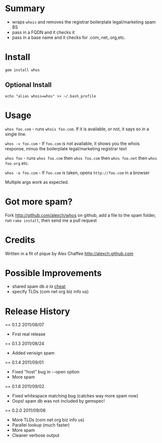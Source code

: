 # Summary

* wraps `whois` and removes the registrar boilerplate legal/marketing spam BS
* pass in a FQDN and it checks it
* pass in a base name and it checks for .com,.net,.org,etc.

# Install

    gem install whos
    
## Optional Install

    echo "alias whois=whos" >> ~/.bash_profile
    
# Usage

`whos foo.com` - runs `whois foo.com`. If it is available, or not, it says so in a single line.

`whos -v foo.com` - If `foo.com` is not available, it shows you the whois response, minus the boilerplate legal/marketing registrar text

`whos foo` - runs `whos foo.com` then `whos foo.com` then `whos foo.net` then `whos foo.org` etc.

`whos -o foo.com` - If `foo.com` is taken, opens `http://foo.com` in a browser

Multiple args work as expected.

# Got more spam?

Fork <http://github.com/alexch/whos> on github, add a file to the spam folder, run `rake install`, then send me a pull request

# Credits

Written in a fit of pique by Alex Chaffee <http://alexch.github.com>

# Possible Improvements

* shared spam db _a la_ [cheat](http://cheat.errtheblog.com)
* specify TLDs (com net org biz info us)

# Release History

== 0.1.2 2011/08/07
* First real release

== 0.1.3 2011/08/24
* Added verisign spam

== 0.1.4 2011/09/01
* Fixed "host" bug in --open option`	`
* More spam

== 0.1.6 2011/09/02
* Fixed whitespace matching bug (catches way more spam now)
* Oops! spam db was not included by gemspec!

== 0.2.0 2011/09/06
* More TLDs (com net org biz info us)
* Parallel lookup (much faster)
* More spam
* Cleaner verbose output
